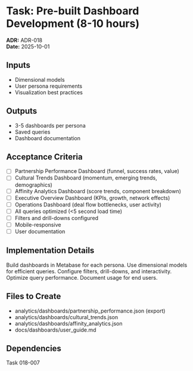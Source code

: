 # Task: Pre-built Dashboard Development (8-10 hours)
**ADR:** ADR-018  
**Date:** 2025-10-01

## Inputs
- Dimensional models
- User persona requirements
- Visualization best practices

## Outputs
- 3-5 dashboards per persona
- Saved queries
- Dashboard documentation

## Acceptance Criteria
- [ ] Partnership Performance Dashboard (funnel, success rates, value)
- [ ] Cultural Trends Dashboard (momentum, emerging trends, demographics)
- [ ] Affinity Analytics Dashboard (score trends, component breakdown)
- [ ] Executive Overview Dashboard (KPIs, growth, network effects)
- [ ] Operations Dashboard (deal flow bottlenecks, user activity)
- [ ] All queries optimized (<5 second load time)
- [ ] Filters and drill-downs configured
- [ ] Mobile-responsive
- [ ] User documentation

## Implementation Details
Build dashboards in Metabase for each persona. Use dimensional models for efficient queries. Configure filters, drill-downs, and interactivity. Optimize query performance. Document usage for end users.

## Files to Create
- analytics/dashboards/partnership_performance.json (export)
- analytics/dashboards/cultural_trends.json
- analytics/dashboards/affinity_analytics.json
- docs/dashboards/user_guide.md

## Dependencies
Task 018-007